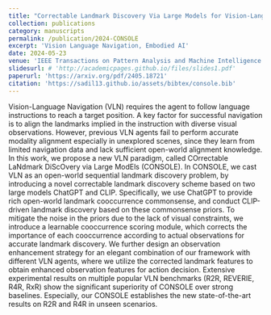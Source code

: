```yaml
---
title: "Correctable Landmark Discovery Via Large Models for Vision-Language Navigation"
collection: publications
category: manuscripts
permalink: /publication/2024-CONSOLE
excerpt: 'Vision Language Navigation, Embodied AI'
date: 2024-05-23
venue: 'IEEE Transactions on Pattern Analysis and Machine Intelligence'
slidesurl: # 'http://academicpages.github.io/files/slides1.pdf'
paperurl: 'https://arxiv.org/pdf/2405.18721'
citation: 'https://sadil13.github.io/assets/bibtex/console.bib'
---
```


Vision-Language Navigation (VLN) requires the agent to follow language instructions to reach a target position. A key factor for successful navigation is to align the landmarks implied in the instruction with diverse visual observations. However, previous VLN agents fail to perform accurate modality alignment especially in unexplored scenes, since they learn from limited navigation data and lack sufficient open-world alignment knowledge. In this work, we propose a new VLN paradigm, called COrrectable LaNdmark DiScOvery via Large ModEls (CONSOLE). In CONSOLE, we cast VLN as an open-world sequential landmark discovery problem, by introducing a novel correctable landmark discovery scheme based on two large models ChatGPT and CLIP. Specifically, we use ChatGPT to provide rich open-world landmark cooccurrence commonsense, and conduct CLIP-driven landmark discovery based on these commonsense priors. To mitigate the noise in the priors due to the lack of visual constraints, we introduce a learnable cooccurrence scoring module, which corrects the importance of each cooccurrence according to actual observations for accurate landmark discovery. We further design an observation enhancement strategy for an elegant combination of our framework with different VLN agents, where we utilize the corrected landmark features to obtain enhanced observation features for action decision. Extensive experimental results on multiple popular VLN benchmarks (R2R, REVERIE, R4R, RxR) show the significant superiority of CONSOLE over strong baselines. Especially, our CONSOLE establishes the new state-of-the-art results on R2R and R4R in unseen scenarios. 